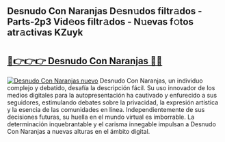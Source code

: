 ## Desnudo Con Naranjas D𝚎sn𝚞dos filtr𝚊dos - Parts-2p3 Vid𝚎os filtr𝚊dos - N𝚞evas f𝚘tos atr𝚊ctivas KZuyk

# <h2><a href="http://mbbdf7x.tromn.icu/?c=Desnudo+Con+Naranjas">🔗👉👉👉 Desnudo Con Naranjas 🔗🔗</a></h2>

[![Desnudo Con Naranjas nuevo](https://i.imgur.com/pEAQMta.gif)](http://mbbdf7x.tromn.icu/?c=Desnudo+Con+Naranjas)
Desnudo Con Naranjas, un individuo complejo y debatido, desafía la descripción fácil. Su uso innovador de los medios digitales para la autopresentación ha cautivado y enfurecido a sus seguidores, estimulando debates sobre la privacidad, la expresión artística y la esencia de las comunidades en línea. Independientemente de sus decisiones futuras, su huella en el mundo virtual es imborrable. La determinación inquebrantable y el carisma innegable impulsan a Desnudo Con Naranjas a nuevas alturas en el ámbito digital.
